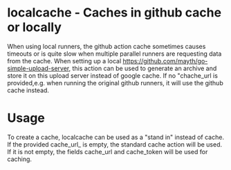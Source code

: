 # localcache - Caches in github cache or locally
When using local runners, the github action cache sometimes causes timeouts or
is quite slow when multiple parallel runners are requesting data from the cache.
When setting up a local https://github.com/mayth/go-simple-upload-server, this
action can be used to generate an archive and store it on this upload server
instead of google cache. If no "chache_url is provided,e.g. when running the
original github runners, it will use the github cache instead.

# Usage
To create a cache, localcache can be used as a "stand in" instead of cache.
If the provided cache_url_ is empty, the standard cache action will be used.
If it is not empty, the fields cache_url and cache_token will be used for
caching.